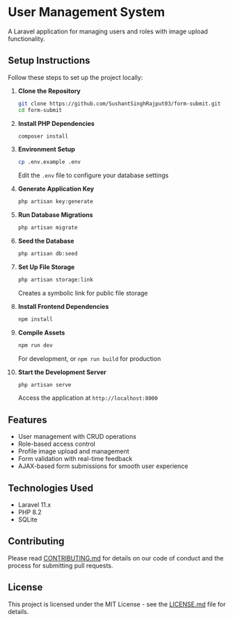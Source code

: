 # User Management System

A Laravel application for managing users and roles with image upload functionality.

## Setup Instructions

Follow these steps to set up the project locally:

1. **Clone the Repository**
   ```bash
   git clone https://github.com/SushantSinghRajput03/form-submit.git
   cd form-submit
   ```

2. **Install PHP Dependencies**
   ```bash
   composer install
   ```

3. **Environment Setup**
   ```bash
   cp .env.example .env
   ```
   Edit the `.env` file to configure your database settings

4. **Generate Application Key**
   ```bash
   php artisan key:generate
   ```

5. **Run Database Migrations**
   ```bash
   php artisan migrate
   ```

6. **Seed the Database**
   ```bash
   php artisan db:seed
   ```

7. **Set Up File Storage**
   ```bash
   php artisan storage:link
   ```
   Creates a symbolic link for public file storage

8. **Install Frontend Dependencies**
   ```bash
   npm install
   ```

9. **Compile Assets**
   ```bash
   npm run dev
   ```
   For development, or `npm run build` for production

10. **Start the Development Server**
    ```bash
    php artisan serve
    ```
    Access the application at `http://localhost:8000`

## Features

- User management with CRUD operations
- Role-based access control
- Profile image upload and management
- Form validation with real-time feedback
- AJAX-based form submissions for smooth user experience

## Technologies Used

- Laravel 11.x
- PHP 8.2
- SQLite

## Contributing

Please read [CONTRIBUTING.md](CONTRIBUTING.md) for details on our code of conduct and the process for submitting pull requests.

## License

This project is licensed under the MIT License - see the [LICENSE.md](LICENSE.md) file for details.
